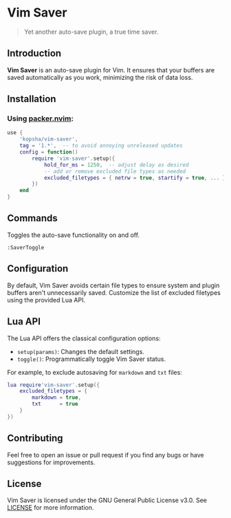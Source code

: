 # Vim Saver

> Yet another auto-save plugin, a true time saver.


## Introduction

**Vim Saver** is an auto-save plugin for Vim. It ensures that your buffers are
saved automatically as you work, minimizing the risk of data loss.


## Installation

### Using [packer.nvim](https://github.com/wbthomason/packer.nvim):

```lua
use {
    'kopsha/vim-saver',
    tag = '1.*',  -- to avoid annoying unreleased updates
    config = function()
        require 'vim-saver'.setup({
            hold_for_ms = 1250,  -- adjust delay as desired
            -- add or remove excluded file types as needed
            excluded_filetypes = { netrw = true, startify = true, ... },
        })
    end
}
```


## Commands

Toggles the auto-save functionality on and off.

```vim
:SaverToggle
```

## Configuration

By default, Vim Saver avoids certain file types to ensure system and plugin
buffers aren't unnecessarily saved. Customize the list of excluded filetypes
using the provided Lua API.


## Lua API

The Lua API offers the classical configuration options:

- `setup(params)`: Changes the default settings.
- `toggle()`: Programmatically toggle Vim Saver status.


For example, to exclude autosaving for `markdown` and `txt` files:

```lua
lua require'vim-saver'.setup({
    excluded_filetypes = {
        markdown = true,
        txt      = true
    }
})
```

## Contributing

Feel free to open an issue or pull request if you find any bugs or have
suggestions for improvements.


## License

Vim Saver is licensed under the GNU General Public License v3.0. See
[LICENSE](./LICENSE) for more information.

